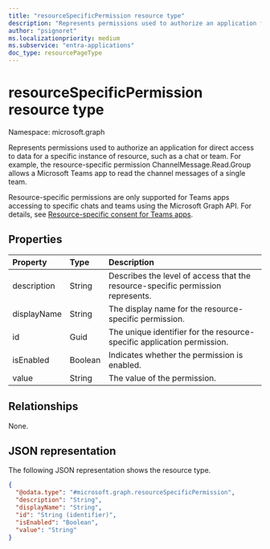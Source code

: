 ```yaml
---
title: "resourceSpecificPermission resource type"
description: "Represents permissions used to authorize an application for direct access to data for a specific instance of resource"
author: "psignoret"
ms.localizationpriority: medium
ms.subservice: "entra-applications"
doc_type: resourcePageType
---
```


# resourceSpecificPermission resource type

Namespace: microsoft.graph

Represents permissions used to authorize an application for direct access to data for a specific instance of resource, such as a chat or team. For example, the resource-specific permission ChannelMessage.Read.Group allows a Microsoft Teams app to read the channel messages of a single team. 

Resource-specific permissions are only supported for Teams apps accessing to specific chats and teams using the Microsoft Graph API. For details, see [Resource-specific consent for Teams apps](/microsoftteams/platform/graph-api/rsc/resource-specific-consent).

## Properties

|Property|Type|Description|
|:---|:---|:---|
|description|String|Describes the level of access that the resource-specific permission represents.|
|displayName|String|The display name for the resource-specific permission.|
|id|Guid|The unique identifier for the resource-specific application permission.|
|isEnabled|Boolean|Indicates whether the permission is enabled.|
|value|String|The value of the permission.|

## Relationships

None.

## JSON representation

The following JSON representation shows the resource type.
<!-- {
  "blockType": "resource",
  "@odata.type": "microsoft.graph.resourceSpecificPermission"
}
-->
``` json
{
  "@odata.type": "#microsoft.graph.resourceSpecificPermission",
  "description": "String",
  "displayName": "String",
  "id": "String (identifier)",
  "isEnabled": "Boolean",
  "value": "String"
}
```

